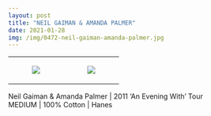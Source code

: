 ```yaml
---
layout: post
title: "NEIL GAIMAN & AMANDA PALMER"
date: 2021-01-28
img: /img/0472-neil-gaiman-amanda-palmer.jpg
---
```




<table style="width:100%;"><tr><td style="vertical-align:top;">
      <figure class="tmblr-full" data-orig-height="2048" data-orig-width="1365" data-orig-src="https://concertshirts.netlify.app/shirts/0472/0472-01.jpg"><img src="https://64.media.tumblr.com/126522095d8b6c5ef5a22a97020d8534/0b6950b327b05f24-8a/s540x810/9f423755bd4bd9e8eefcaec0b03749ee4f0228ca.jpg" data-orig-height="2048" data-orig-width="1365" data-orig-src="https://concertshirts.netlify.app/shirts/0472/0472-01.jpg"/></figure></td>
    <td style="vertical-align:top;">
      <figure class="tmblr-full" data-orig-height="2048" data-orig-width="1365" data-orig-src="https://concertshirts.netlify.app/shirts/0472/0472-02.jpg"><img src="https://64.media.tumblr.com/5498305eba632f46f20a056c25c9b850/0b6950b327b05f24-39/s540x810/9a70bfa68b63285ba7c40d14d5a3b5ff83c38026.jpg" data-orig-height="2048" data-orig-width="1365" data-orig-src="https://concertshirts.netlify.app/shirts/0472/0472-02.jpg"/></figure></td>
  </tr></table><p>
  Neil Gaiman &amp; Amanda Palmer | 2011 &lsquo;An Evening With&rsquo; Tour<br/>MEDIUM | 100% Cotton | Hanes
</p>
